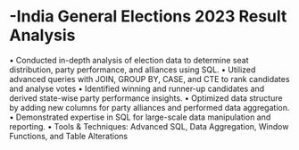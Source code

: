 # -India General Elections 2023 Result Analysis
•	Conducted in-depth analysis of election data to determine seat distribution, party performance, and alliances using SQL.
•	Utilized advanced queries with JOIN, GROUP BY, CASE, and CTE to rank candidates and analyse votes 
•	Identified winning and runner-up candidates and derived state-wise party performance insights.
•	Optimized data structure by adding new columns for party alliances and performed data aggregation.
•	Demonstrated expertise in SQL for large-scale data manipulation and reporting.
•	Tools & Techniques: Advanced SQL, Data Aggregation, Window Functions, and Table Alterations
